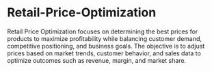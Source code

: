 # Retail-Price-Optimization
Retail Price Optimization focuses on determining the best prices for products to maximize profitability while balancing customer demand, competitive positioning, and business goals. The objective is to adjust prices based on market trends, customer behavior, and sales data to optimize outcomes such as revenue, margin, and market share.
